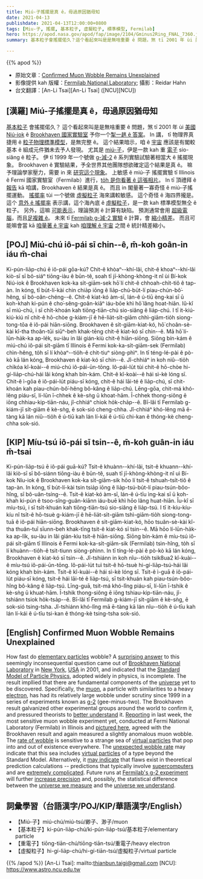 ```yaml
---
title: Miú-子搖擺是真 ê，毋過原因猶毋知
date: 2021-04-13
publishdate: 2021-04-13T12:00:00+0800
tags: [Miu-子, 搖擺, 基本粒子, 虛擬粒子, 標準模型, Fermilab]
hero: https://apod.nasa.gov/apod/fap/image/2104/Gminus2Ring_FNAL_7360.jpg
summary: 基本粒子會搖擺偌久？這个看起來叫是是無啥重要 ê 問題，煞 tī 2001 年 ùi 美國 Niú-iok ê Brookhaven 國家實驗室予你一个掣一趒 ê 答案。

---
```


{{% apod %}}

- 原始文章：[Confirmed Muon Wobble Remains Unexplained](https://apod.nasa.gov/apod/ap210413.html)
- 影像提供 kah 版權：[Fermilab National Laboratory](https://www.fnal.gov/); 攝影：Reidar Hahn
- 台文翻譯：[An-Li Tsai][An-Li Tsai] ([NCU][NCU])

## [漢羅] Miú-子搖擺是真 ê，毋過原因猶毋知

[基本粒子][elementary particles] 會搖擺偌久？
這个看起來叫是是無啥重要 ê 問題，煞 tī 2001 年 ùi [美國][USA] [Niú-iok][New York] ê [Brookhaven 國家實驗室][Brookhaven National Laboratory] 予你一个[掣一趒 ê 答案][surprising answer]。
In 講， tī 物理界真捷用 ê [粒子物理標準模型][Standard Model of Particle Physics]，是無完整 ê。
這个結果暗示，咱 ê [宇宙][universe] 應該是有閣較基本 ê 組成元件猶未去予人發現。
尤其是 [miú-子][muon]，伊是一款 kah 重 [電子][electron] sio-siâng ê 粒子。
伊 tī 1999 年一个號做 [g-減-2][g-2] ê 系列實驗試驗著相當大 ê 搖擺現象。
Brookhaven ê 實驗結果，予全世界其他團隊想欲確定這个結果是真 ê。
嘛予理論學家壓力，需要 in 來 [研究這个現象][better understand]。
上敏感 ê miú-子 搖擺實驗 tī Illinois ê Fermi 國家實驗室（Fermilab）進行，[to̍h 是你看著 ê 這張相片][pictured here]。
In tī 頂禮拜 ê [報告][Reporting] kā 咱講，Brookhaven ê 結果是真 ê。
而且 in 閣量著一寡奇怪 ê miú-子搖擺運動。
[搖擺率][rate of wobble] tùi 一个號做 [虛擬粒子][virtual particles] 海來講較敏感。
這个奇怪 ê 海四界攏是。
這个 [意外 ê 搖擺率][unexpected wobble rate] 表示講，這个海內底 ê [虛擬粒子][virtual particles]，是一款 kah 標準模型無仝 ê 粒子。
另外，這嘛 [可能表示][may indicate]，理論預測 ê 計算有缺陷。
預測通常會用 [超級電腦][supercomputers]，而且[足複雜 ê][extremely complicated]。
未來 tī [Fermilab g-減-2 實驗][Fermilab's g-2 experiment] ê 計算，會 [縮小精差][increase precision]。
而且可能嘛會當 kā [咱量著 ê 宇宙][universe we measure] kah [咱理解 ê 宇宙][universe we understand] 之間 ê 統計精差縮小。

## [POJ] Miú-chú iô-pái sī chin--ê, m̄-koh goân-in iáu m̄-chai

Ki-pún-lia̍p-chú ē iô-pái gōa-kú?
Chit-ê khòaⁿ--khí-lâi, chit-ê khoaⁿ--khí-lâi kiò-sī sī bô-siáⁿ tiōng-iàu ê būn-tê, soah tī jī-khòng-khòng-it nî ùi Bí-kok Niú-iok ê Brookhaven kok-ka si̍t-giām-sek hō͘ lí chit-ê chhoah-chi̍t-tiô ê tap-àn.
In kóng, tī bu̍t-lí-kài chin chia̍p iōng ê lia̍p-chú-bu̍t-lí piau-chún-bô͘-hêng, sī bô-oân-chéng--ê.
Chit-ê kiat-kó àm-sī, lán-ê ú-tiū èng-kai sī ū  koh-khah ki-pún ê cho͘-sêng-goân-kiāⁿ iáu-bōe khì hō͘ lâng hoat-hiān.
Iû-kî sī miú-chú, i sī chi̍t-khoán kah tiōng-tiān-chú sio-siâng ê lia̍p-chú.
I tī it-kiú-kiú-kiú nî chi̍t-ê hō-chòe g-kiám-jī ê hē-lia̍t-si̍t-giām chhì-giām-tio̍h siong-tong-tōa ê iô-pái hiān-siōng.
Brookhaven ê si̍t-giām-kiat-kó, hō͘ choân-sè-kài kî-tha thoân-tūi siūⁿ-beh khak-tēng chit-ê kiat-kó sī chin--ê.
Mā hō͘ lí-lūn-ha̍k-ka ap-le̍k, su-iàu in lâi gián-kiù chit-ê hiān-siōng.
Siōng bín-kám ê miú-chú iô-pái si̍t-giām tī Illinois ê Fermi kok-ka-si̍t-giām-sek (Fermilab) chìn-hêng, to̍h sī lí khòaⁿ--tio̍h-ê chit-tiuⁿ siòng-phìⁿ.
In tī téng-lé-pài ê pò-kò kā lán kóng, Brookhaven ê kiat-kó sī chin--ê.
Jî-chhiáⁿ in koh niû--tio̍h chi̍kóa kî-koài--ê miú-chú iô-pái-ūn-tōng.
Iô-pái-lu̍t tùi chit-ê hō-chòe hi-gí-lia̍p-chú-hái lâi kóng khah bín-kám.
Chit-ê kî-koài--ê hái sì-kè lóng sī.
Chit-ê ì-gōa ê iô-pái-lu̍t piáu-sī kóng, chit-ê hái lāi-té ê lia̍p-chú, sī chit-khoán kah piau-chún-bô͘-hêng bô-kâng ê lia̍p-chú.
Lēng-gōa, chit-má khó-lêng piáu-sī, lí-lūn ī-chhek ê kè-sǹg ū khoat-hām.
Ī-chhek thong-siông ē iōng chhiau-kip-tiān-náu, jî-chhiáⁿ chiok ho̍k-cha̍p--ê.
Bī-lâi tī Fermilab g-kiám-jī si̍t-giām ê kè-sǹg, ē sok-sió cheng-chha.
Jî-chhiáⁿ khó-lêng mā ē-tàng kā lán niû--tio̍h ê ú-tiū kah lán lí-kái ê ú-tiū chi-kan ê thóng-kè cheng-chha sok-sió.

## [KIP] Míu-tsú iô-pái sī tsin--ê, m̄-koh guân-in iáu m̄-tsai

Ki-pún-lia̍p-tsú ē iô-pái guā-kú?
Tsit-ê khuànn--khí-lâi, tsit-ê khuann--khí-lâi kiò-sī sī bô-siánn tiōng-iàu ê būn-tê, suah tī jī-khòng-khòng-it nî uì Bí-kok Níu-iok ê Brookhaven kok-ka si̍t-giām-sik hōo lí tsit-ê tshuah-tsi̍t-tiô ê tap-àn.
In kóng, tī bu̍t-lí-kài tsin tsia̍p iōng ê lia̍p-tsú-bu̍t-lí piau-tsún-bôo-hîng, sī bô-uân-tsíng--ê.
Tsit-ê kiat-kó àm-sī, lán-ê ú-tīu ìng-kai sī ū  koh-khah ki-pún ê tsoo-sîng-guân-kiānn iáu-buē khì hōo lâng huat-hiān.
Îu-kî sī míu-tsú, i sī tsi̍t-khuán kah tiōng-tiān-tsú sio-siâng ê lia̍p-tsú.
I tī it-kíu-kíu-kíu nî tsi̍t-ê hō-tsuè g-kiám-jī ê hē-lia̍t-si̍t-giām tshì-giām-tio̍h siong-tong-tuā ê iô-pái hiān-siōng.
Brookhaven ê si̍t-giām-kiat-kó, hōo tsuân-sè-kài kî-tha thuân-tuī sīunn-beh khak-tīng tsit-ê kiat-kó sī tsin--ê.
Mā hōo lí-lūn-ha̍k-ka ap-li̍k, su-iàu in lâi gián-kìu tsit-ê hiān-siōng.
Siōng bín-kám ê míu-tsú iô-pái si̍t-giām tī Illinois ê Fermi kok-ka-si̍t-giām-sik (Fermilab) tsìn-hîng, to̍h sī lí khuànn--tio̍h-ê tsit-tiunn siòng-phìnn.
In tī tíng-lé-pài ê pò-kò kā lán kóng, Brookhaven ê kiat-kó sī tsin--ê.
Jî-tshiánn in koh nîu--tio̍h tsik8ua2 kî-kuài--ê míu-tsú iô-pái-ūn-tōng.
Iô-pái-lu̍t tuì tsit-ê hō-tsuè hi-gí-lia̍p-tsú-hái lâi kóng khah bín-kám.
Tsit-ê kî-kuài--ê hái sì-kè lóng sī.
Tsit-ê ì-guā ê iô-pái-lu̍t piáu-sī kóng, tsit-ê hái lāi-té ê lia̍p-tsú, sī tsit-khuán kah piau-tsún-bôo-hîng bô-kâng ê lia̍p-tsú.
Līng-guā, tsit-má khó-lîng piáu-sī, lí-lūn ī-tshik ê kè-sǹg ū khuat-hām.
Ī-tshik thong-siông ē iōng tshiau-kip-tiān-náu, jî-tshiánn tsiok ho̍k-tsa̍p--ê.
Bī-lâi tī Fermilab g-kiám-jī si̍t-giām ê kè-sǹg, ē sok-sió tsing-tsha.
Jî-tshiánn khó-lîng mā ē-tàng kā lán nîu--tio̍h ê ú-tīu kah lán lí-kái ê ú-tīu tsi-kan ê thóng-kè tsing-tsha sok-sió.

## [English] Confirmed Muon Wobble Remains Unexplained

How fast do [elementary particles][elementary particles] wobble? A [surprising answer][surprising answer] to this seemingly inconsequential question came out of [Brookhaven National Laboratory][Brookhaven National Laboratory] in [New York][New York], [USA][USA] in 2001, and indicated that the [Standard Model of Particle Physics][Standard Model of Particle Physics], adopted widely in physics, is incomplete. The result impllied that there are fundamental components of the [universe][universe] yet to be discovered. Specifically, the [muon][muon], a particle with similarities to a heavy [electron][electron], has had its relatively large wobble under scrutiny since 1999 in a series of experiments known as [g-2][g-2] (gee-minus-two). The Brookhaven result galvanized other experimental groups around the world to confirm it, and pressured theorists to [better understand][better understand] it. [Reporting][Reporting] in last week, the most sensitive muon wobble experiment yet, conducted at Fermi National Laboratory (Fermilab) in Illinois and [pictured here][pictured here], agreed with the Brookhaven result and again measured a slightly anomalous muon wobble. The [rate of wobble][rate of wobble] is sensitive to a strange sea of [virtual particles][virtual particles] that pop into and out of existence everywhere. The [unexpected wobble rate][unexpected wobble rate] may indicate that this sea includes [virtual particles][virtual particles] of a type beyond the Standard Model. Alternatively, it [may indicate][may indicate] that flaws exist in theoretical prediction calculations -- predictions that typically involve [supercomputers][supercomputers] and are [extremely complicated][extremely complicated]. Future runs at [Fermilab's g-2 experiment][Fermilab's g-2 experiment] will further [increase precision][increase precision] and, possibly, the statistical difference between the [universe we measure][universe we measure] and the [universe we understand][universe we understand].


## 詞彙學習（台語漢字/POJ/KIP/華語漢字/English）

- 【Miú-子】miú-chú/miú-tsú/緲子、渺子/muon
- 【基本粒子】ki-pún-lia̍p-chú/ki-pún-lia̍p-tsú/基本粒子/elementary particle
- 【重電子】tiōng-tiān-chú/tiōng-tiān-tsú/重電子/heavy electron
- 【虛擬粒子】hi-gí-lia̍p-chú/hi-gí-tiān-tsú/虛擬粒子/virtual particle

{{% /apod %}}
[An-Li Tsai]: mailto:thianbun.taigi@gmail.com
[NCU]: https://www.astro.ncu.edu.tw

[elementary particles]: https://en.wikipedia.org/wiki/Elementary_particle
[surprising answer]: https://www.bnl.gov/newsroom/news.php?a=112259
[Brookhaven National Laboratory]: https://www.bnl.gov/about/
[New York]: https://en.wikipedia.org/wiki/New_York_(state)
[USA]: https://www.cia.gov/the-world-factbook/countries/united-states/
[Standard Model of Particle Physics]: https://www.energy.gov/science/doe-explainsthe-standard-model-particle-physics
[universe]: https://apod.nasa.gov/apod/ap000101.html
[muon]: http://hyperphysics.phy-astr.gsu.edu/hbase/particles/lepton.html#c3
[electron]: http://www.aip.org/history/electron/
[g-2]: https://en.wikipedia.org/wiki/Muon_g-2
[better understand]: http://www.bnl.gov/bnlweb/pubaf/pr/2001/g-2_backgrounder.htm
[Reporting]: https://journals.aps.org/prl/abstract/10.1103/PhysRevLett.126.141801
[pictured here]: https://vms.fnal.gov/asset/detail?recid=1950114
[rate of wobble]: http://www.bnl.gov/bnlweb/pubaf/pr/2002/bnlpr073002.htm
[virtual particles]: http://math.ucr.edu/home/baez/physics/Quantum/virtual_particles.html
[unexpected wobble rate]: https://news.fnal.gov/2021/04/first-results-from-fermilabs-muon-g-2-experiment-strengthen-evidence-of-new-physics/
[virtual particles]: https://math.ucr.edu/home/baez/physics/Quantum/virtual_particles.html
[may indicate]: https://www.scientificamerican.com/article/is-the-standard-model-of-physics-now-broken/
[supercomputers]: https://www.nas.nasa.gov/
[extremely complicated]: https://www.forbes.com/sites/startswithabang/2021/04/08/why-you-should-doubt-new-physics-from-the-latest-muon-g-2-results/
[Fermilab's g-2 experiment]: https://muon-g-2.fnal.gov/
[increase precision]: https://www.nytimes.com/2021/04/07/science/particle-physics-muon-fermilab-brookhaven.html
[universe we measure]: https://media.gettyimages.com/photos/the-lab-technician-picture-id523520540?s=612x612
[universe we understand]: https://i.pinimg.com/originals/2f/77/38/2f7738d8768201390955105e756733ce.jpg
